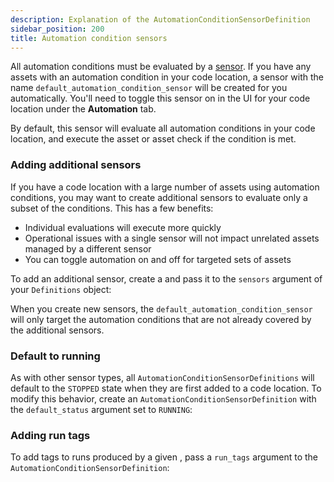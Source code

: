 ```yaml
---
description: Explanation of the AutomationConditionSensorDefinition
sidebar_position: 200
title: Automation condition sensors
---
```


All automation conditions must be evaluated by a [sensor](/guides/automate/sensors). If you have any assets with an automation condition in your code location, a sensor with the name `default_automation_condition_sensor` will be created for you automatically. You'll need to toggle this sensor on in the UI for your code location under the **Automation** tab.

By default, this sensor will evaluate all automation conditions in your code location, and execute the asset or asset check if the condition is met.

### Adding additional sensors

If you have a code location with a large number of assets using automation conditions, you may want to create additional sensors to evaluate only a subset of the conditions. This has a few benefits:

- Individual evaluations will execute more quickly
- Operational issues with a single sensor will not impact unrelated assets managed by a different sensor
- You can toggle automation on and off for targeted sets of assets

To add an additional sensor, create a <PyObject section="assets" module="dagster" object="AutomationConditionSensorDefinition" /> and pass it to the `sensors` argument of your `Definitions` object:

<CodeExample path="docs_snippets/docs_snippets/concepts/declarative_automation/sensors/multiple_sensors.py" title="src/<project-name>/defs/sensors.py" />

When you create new sensors, the `default_automation_condition_sensor` will only target the automation conditions that are not already covered by the additional sensors.

### Default to running

As with other sensor types, all `AutomationConditionSensorDefinitions` will default to the `STOPPED` state when they are first added to a code location. To modify this behavior, create an `AutomationConditionSensorDefinition` with the `default_status` argument set to `RUNNING`:

<CodeExample path="docs_snippets/docs_snippets/concepts/declarative_automation/sensors/default_running.py" title="src/<project-name>/defs/sensors.py" />

### Adding run tags

To add tags to runs produced by a given <PyObject section="assets" module="dagster" object="AutomationConditionSensorDefinition" />, pass a `run_tags` argument to the `AutomationConditionSensorDefinition`:

<CodeExample path="docs_snippets/docs_snippets/concepts/declarative_automation/sensors/run_tags.py" title="src/<project-name>/defs/sensors.py" />

